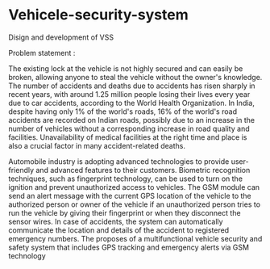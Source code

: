 # Vehicele-security-system
Disign and development of VSS


Problem statement :

The existing lock at the vehicle is not highly secured and can easily be broken, allowing anyone to steal the vehicle without the owner's knowledge.
The number of accidents and deaths due to accidents has risen sharply in recent years, with around 1.25 million people losing their lives every year due to car accidents, according to the World Health Organization.
In India, despite having only 1% of the world's roads, 16% of the world's road accidents are recorded on Indian roads, possibly due to an increase in the number of vehicles without a corresponding increase in road quality and facilities.
Unavailability of medical facilities at the right time and place is also a crucial factor in many accident-related deaths.



Automobile industry is adopting advanced technologies to provide user-friendly and advanced features to their customers.
Biometric recognition techniques, such as fingerprint technology, can be used to turn on the ignition and prevent unauthorized access to vehicles.
The GSM module can send an alert message with the current GPS location of the vehicle to the authorized person or owner of the vehicle if an unauthorized person tries to run the vehicle by giving their fingerprint or when they disconnect the sensor wires.
In case of accidents, the system can automatically communicate the location and details of the accident to registered emergency numbers.
The  proposes of a multifunctional vehicle security and safety system that includes GPS tracking and emergency alerts via GSM technology
